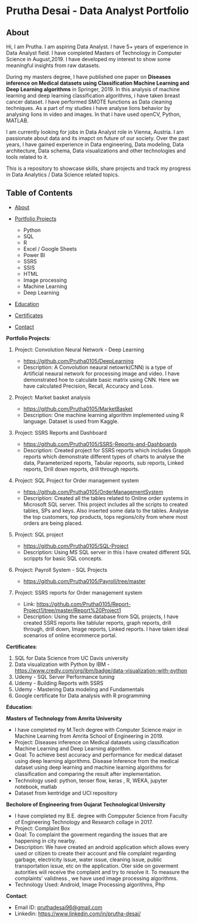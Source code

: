 # Prutha Desai - Data Analyst Portfolio
## About
Hi, I am Prutha. I am aspiring Data Analyst. I have 5+ years of experience in Data Analyst field. I have completed Masters of Technology in Computer Science in August,2019. I have developed my interest to show some meaningful insights from raw datasets. 

During my masters degree, I have published one paper on **Diseases inference on Medical datasets using Classification Machine Learning and Deep Learning algorithms** in Springer, 2019. In this analysis of machine learning and deep learning classification algorithms, i have taken breast cancer dataset. I have performed SMOTE functions as Data cleaning techniques. As a part of my studies i have analyse lions behavior by analysing lions in video and images. In that i have used openCV, Python, MATLAB. 

I am currently looking for jobs in Data Analyst role in Vienna, Austria. I am passionate about data and its imapct on future of our society. Over the past years, I have gained experience in Data engineering, Data modeling, Data architecture, Data schema, Data visualizations and other technologies and tools related to it.

This is a repository to showcase skills, share projects and track my progress in Data Analytics / Data Science related topics.

## Table of Contents
- [About](https://github.com/Prutha0105/Prutha0105/blob/main/README.md#about)
- [Portfolio Projects](https://github.com/Prutha0105/Prutha0105/blob/main/README.md#portfolio-projects)
  - Python 
  - SQL
  - R
  - Excel / Google Sheets
  - Power BI
  - SSRS
  - SSIS
  - HTML
  - Image processing
  - Machine Learning
  - Deep Learning

- [Education](https://github.com/Prutha0105/Prutha0105/blob/main/README.md#education)  
- [Certificates](https://github.com/Prutha0105/Prutha0105/blob/main/README.md#certificates)
- [Contact](https://github.com/Prutha0105/Prutha0105/blob/main/README.md#contacts)

**Portfolio Projects**:

1. Project: Convolution Neural Network - Deep Learning
   - https://github.com/Prutha0105/DeepLearning
   - Description: A Convolution neaural netowrk(CNN) is a type of Artificial neaural network for processing image and video.
I have demonstrated hoe to calculate basic matrix using CNN. Here we have calculated Precision, Recall, Accuracy and Loss.

2. Project: Market basket analysis
   - https://github.com/Prutha0105/MarketBasket
   - Description: One machine learning algorithm implemented using R language. Dataset is used from Kaggle.

3. Project: SSRS Reports and Dashboard
   - https://github.com/Prutha0105/SSRS-Reports-and-Dashboards
   - Description: Created project for SSRS reports which includes Grapph reports which demonstrate different types of charts to analyse the data, Parameterized reports, Tabular repoorts, sub reports, Linked reports, Drill down reports, drill through reports.

4. Project: SQL Project for Order management system
   - https://github.com/Prutha0105/OrderManagementSystem
   - Description: Created all the tables related to Online order systems in Microsoft SQL server. This project includes all the scripts to created tables, SPs and keys. Also inserted some data to the tables. Analyse the top customers, top products, tops regions/city from where most orders are being placed.

5. Project: SQL project
   - https://github.com/Prutha0105/SQL-Project
   - Description: Using MS SQL server in this i have created different SQL scrippts for basic SQL concepts.

6. Project: Payroll System - SQL Projects
   - https://github.com/Prutha0105/Payroll/tree/master

7. Project: SSRS reports for Order management system
   - Link: https://github.com/Prutha0105/Report-Project1/tree/master/Report%20Project1
   - Description: Using the same database from SQL projects, I have created SSRS reports like tablular reports, graph reports, drill through, drill down, Image reports, Linked reports. I have taken ideal scenarios of online ecommerce portal.

**Certificates**:
1. SQL for Data Science from UC Davis university
2. Data visualization with Python by IBM - https://www.credly.com/org/ibm/badge/data-visualization-with-python
3. Udemy - SQL Server Performance tuning
4. Udemy - Building Reports with SSRS
5. Udemy - Mastering Data modeling and Fundamentals
6. Google certificate for Data analysis with R programming

**Education**:

**Masters of Technology from Amrita University**
- I have completed my M.Tech degree with Computer Science major in Machine Learning from Amrita School of Engineering in 2019.
- Project: Diseases inference on Medical datasets using classification Machine Learning and Deep Learning algorithm.
- Goal: To achieve best accuracy and performance for medical dataset using deep learning algorithms. Disease Inference from the medical dataset using deep learning and machine learning algorithms for classiﬁcation and comparing the result after implementation.
- Technology used: python, tenser flow, keras , R, WEKA, jupyter notebook, matlab
- Dataset from kentridge and UCI repository

**Becholore of Engineering from Gujarat Technological University**
- I have completed my B.E. degree with Compputer Science from Faculty of Engineering Technology and Research collage in 2017.
- Project: Complaint Box
- Goal: To complaint the goverment regarding the issues that are happening in city nearby.
- Description: We have created an android application which allows every used or citizen to create their account and file complaint regarding garbage, electricity issue, water issue, cleaning issue, public transportation issue, etc on the application. Oter side on goverment autorities will receive the complaint and try to resolve it. To measure the complaints' validness , we have used image processing algorithms.
- Technology Used: Android, Image Processing algorithms, Php
  
**Contact**:
- Email ID: pruthadesai96@gmail.com
- Linkedin: https://www.linkedin.com/in/prutha-desai/
